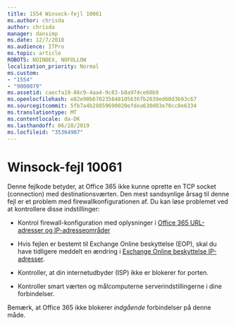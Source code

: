 ```yaml
---
title: 1554 Winsock-fejl 10061
ms.author: chrisda
author: chrisda
manager: dansimp
ms.date: 12/7/2018
ms.audience: ITPro
ms.topic: article
ROBOTS: NOINDEX, NOFOLLOW
localization_priority: Normal
ms.custom:
- "1554"
- "9000079"
ms.assetid: caecfa19-86c9-4aa4-9c83-b8a974ce60b9
ms.openlocfilehash: e82e90b670235848105636fb2039ed60d3b93c67
ms.sourcegitcommit: 5fb7a4b28859690020efdea630d03e70cc0e6334
ms.translationtype: MT
ms.contentlocale: da-DK
ms.lasthandoff: 06/28/2019
ms.locfileid: "35364907"
---
```

# <a name="winsock-error-10061"></a>Winsock-fejl 10061

Denne fejlkode betyder, at Office 365 ikke kunne oprette en TCP socket (connection) med destinationsværten. Den mest sandsynlige årsag til denne fejl er et problem med firewallkonfigurationen af. Du kan løse problemet ved at kontrollere disse indstillinger:

- Kontrol firewall-konfiguration med oplysninger i [Office 365 URL-adresser og IP-adresseområder](https://docs.microsoft.com/office365/enterprise/urls-and-ip-address-ranges)

- Hvis fejlen er bestemt til Exchange Online beskyttelse (EOP), skal du have tidligere meddelt en ændring i [Exchange Online beskyttelse IP-adresser](https://docs.microsoft.com/office365/SecurityCompliance/eop/exchange-online-protection-ip-addresses).

- Kontroller, at din internetudbyder (ISP) ikke er blokerer for porten.

- Kontroller smart værten og målcomputerne serverindstillingerne i dine forbindelser.

Bemærk, at Office 365 ikke blokerer *indgående* forbindelser på denne måde.
